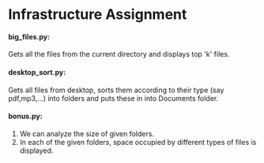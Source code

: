 # Infrastructure Assignment

#### big_files.py: 

Gets all the files from the current directory and displays top 'k' files.

#### desktop_sort.py: 

Gets all files from desktop, sorts them according to their type (say pdf,mp3,...) into folders and puts these in into Documents folder.

#### bonus.py:

1. We can analyze the size of given folders.
2. In each of the given folders, space occupied by different types of files is displayed.

